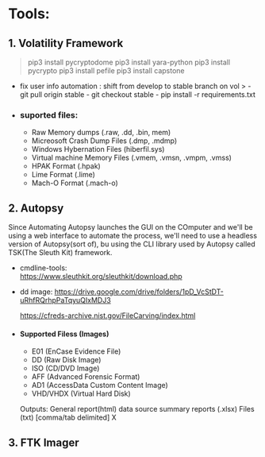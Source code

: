 # Tools:

## 1. Volatility Framework

  > pip3 install pycryptodome
  > pip3 install yara-python
  > pip3 install pycrypto
  > pip3 install pefile
  > pip3 install capstone 


  -  fix user info automation :  shift from develop to stable branch on vol > 
    - git pull origin stable
    - git checkout stable
    - pip install -r requirements.txt



- ### suported files:
  - Raw Memory dumps (.raw, .dd, .bin, mem)
  - Micreosoft Crash Dump Files (.dmp, .mdmp)
  - Windows Hybernation Files (hiberfil.sys)
  - Virtual machine Memory Files (.vmem, .vmsn, .vmpm, .vmss)
  - HPAK Format (.hpak)
  - Lime Format (.lime)
  - Mach-O Format (.mach-o)

## 2. Autopsy
 Since Automating Autopsy launches the GUI on the COmputer and we'll be using a web interface to automate the process, we'll need to use a headless version of Autopsy(sort of), bu using the CLI library used by Autopsy called TSK(The Sleuth Kit) framework.

  - cmdline-tools:  
    https://www.sleuthkit.org/sleuthkit/download.php


  - dd image:
    https://drive.google.com/drive/folders/1pD_VcStDT-uRhfRQrhpPaTqyuQIxMDJ3
    
    https://cfreds-archive.nist.gov/FileCarving/index.html
  
  

- #### Supported Filess (Images)

  - E01 (EnCase Evidence File)
  - DD (Raw Disk Image)
  - ISO (CD/DVD Image)
  - AFF (Advanced Forensic Format)
  - AD1 (AccessData Custom Content Image)
  - VHD/VHDX (Virtual Hard Disk)

  Outputs:
  General report(html)
  data source summary reports (.xlsx)
  Files (txt) [comma/tab delimited] X

## 3. FTK Imager

